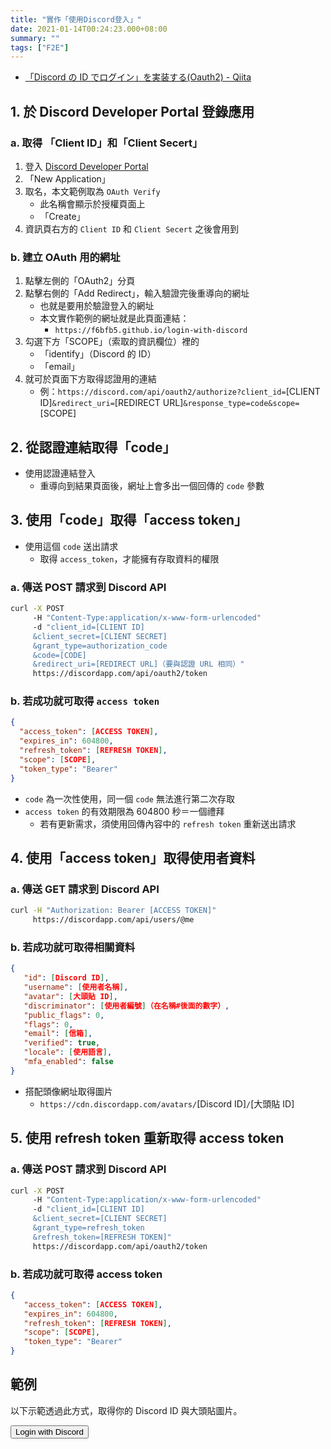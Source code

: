 ```yaml
---
title: "實作「使用Discord登入」"
date: 2021-01-14T00:24:23.000+08:00
summary: ""
tags: ["F2E"]
---
```


- [「Discord の ID でログイン」を実装する(Oauth2) - Qiita](https://qiita.com/masayoshi4649/items/46fdb744cb8255f5eb98)

## __1. 於 Discord Developer Portal 登錄應用__

### a. 取得 「Client ID」和「Client Secert」

1. 登入 [Discord Developer Portal](https://discord.com/developers/applications)
2. 「New Application」
3. 取名，本文範例取為 `OAuth Verify`
   - 此名稱會顯示於授權頁面上
   - 「Create」
4. 資訊頁右方的 `Client ID` 和 `Client Secert` 之後會用到

### b. 建立 OAuth 用的網址

1. 點擊左側的「OAuth2」分頁
2. 點擊右側的「Add Redirect」，輸入驗證完後重導向的網址
   - 也就是要用於驗證登入的網址
   - 本文實作範例的網址就是此頁面連結：
     - `https://f6bfb5.github.io/login-with-discord`
3. 勾選下方「SCOPE」（索取的資訊欄位）裡的
   - 「identify」（Discord 的 ID）
   - 「email」
4. 就可於頁面下方取得認證用的連結
   - 例：`https://discord.com/api/oauth2/authorize?client_id=`[CLIENT ID]`&redirect_uri=`[REDIRECT URL]`&response_type=code&scope=`[SCOPE]

## __2. 從認證連結取得「code」__

- 使用認證連結登入
  - 重導向到結果頁面後，網址上會多出一個回傳的 `code` 參數

## __3. 使用「code」取得「access token」__

- 使用這個 `code` 送出請求
  - 取得 `access_token`，才能擁有存取資料的權限

### a. 傳送 POST 請求到 Discord API

```bash
curl -X POST
     -H "Content-Type:application/x-www-form-urlencoded"
     -d "client_id=[CLIENT ID]
     &client_secret=[CLIENT SECRET]
     &grant_type=authorization_code
     &code=[CODE]
     &redirect_uri=[REDIRECT URL]（要與認證 URL 相同）"
     https://discordapp.com/api/oauth2/token
```

### b. 若成功就可取得 `access token`

```json
{
  "access_token": [ACCESS TOKEN],
  "expires_in": 604800,
  "refresh_token": [REFRESH TOKEN],
  "scope": [SCOPE],
  "token_type": "Bearer"
}
```

- `code` 為一次性使用，同一個 `code` 無法進行第二次存取
- `access token` 的有效期限為 604800 秒＝一個禮拜
  - 若有更新需求，須使用回傳內容中的 `refresh token` 重新送出請求

## __4. 使用「access token」取得使用者資料__

### a. 傳送 GET 請求到 Discord API

```bash
curl -H "Authorization: Bearer [ACCESS TOKEN]"
     https://discordapp.com/api/users/@me
```

### b. 若成功就可取得相關資料

```json
{
   "id": [Discord ID],
   "username": [使用者名稱],
   "avatar": [大頭貼 ID],
   "discriminator": [使用者編號]（在名稱#後面的數字）,
   "public_flags": 0,
   "flags": 0,
   "email": [信箱],
   "verified": true,
   "locale": [使用語言],
   "mfa_enabled": false
}
```

- 搭配頭像網址取得圖片
  - `https://cdn.discordapp.com/avatars/`[Discord ID]`/`[大頭貼 ID]

## __5. 使用 refresh token 重新取得 access token__

### a. 傳送 POST 請求到 Discord API

```bash
curl -X POST
     -H "Content-Type:application/x-www-form-urlencoded"
     -d "client_id=[CLIENT ID]
     &client_secret=[CLIENT SECRET]
     &grant_type=refresh_token
     &refresh_token=[REFRESH TOKEN]"
     https://discordapp.com/api/oauth2/token
```

### b. 若成功就可取得 access token

```json
{
   "access_token": [ACCESS TOKEN],
   "expires_in": 604800,
   "refresh_token": [REFRESH TOKEN],
   "scope": [SCOPE],
   "token_type": "Bearer"
}
```

## __範例__

以下示範透過此方式，取得你的 Discord ID 與大頭貼圖片。

<button id="js-discord-button">Login with Discord</button>
<span id="js-discord-status" />

<div class="discord-card" id="js-discord-card" style="display: none">
  <img alt="profile" class="discord-card--image" id="js-discord-card--image">
  <div class="discord-card--username" id="js-discord-card--username"></div>
</div>

<style>
.discord-card--image {
  margin-left: 0 !important;
}
</style>

<script>
import { onMount } from 'svelte';

const clientID = "798950274114781204";
const redirectUri = "https://f6bfb5.github.io/login-with-discord";
const scope = "identify email"

function handleClick() {
   document.location.href = `https://discord.com/api/oauth2/authorize
?client_id=${clientID}
&redirect_uri=${encodeURIComponent(redirectUri)}
&response_type=code
&scope=${encodeURIComponent(scope)}`;
}

   onMount(() => {
// window.addEventListener('load', function() {
   document.getElementById("js-discord-button").addEventListener("click", handleClick);
   // 1. get code from url params
   const urlParams = new URLSearchParams(window.location.search);
   if(urlParams.has("code")) {
     // 2. post code to get token
     const clientSecret = "3c-TeN5NxElL4la8E6h5BlT4zDHigser";
     const apiUrl = 'https://discordapp.com/api/oauth2/token'
     const data = {
        'client_id': clientID,
        'client_secret': clientSecret,
        'grant_type': 'authorization_code',
        'code': urlParams.get("code"),
        'redirect_uri': redirectUri,
        'scope': scope
     }
     // put payload together
     const formBody =
     Object.keys(data)
     .map(key => encodeURIComponent(key)
       + '='
       + encodeURIComponent(data[key]))
     .join('&');
     // send post
     const resultData = fetch(apiUrl, {
        method: "POST",
        headers: {
           "content-type": "application/x-www-form-urlencoded"
        },
        body: formBody,
     })
     .then(function(response) {
        if( !response.ok ) {
           throw new Error(response.statusText)
        }
        document.getElementById("js-discord-status").innerText = "token got";
        return response.json()
     })
     // 3. get user data
     .then(function(data) {
        let accessToken = data.access_token;
        const userApiUrl = 'https://discordapp.com/api/users/@me';
        return fetch(userApiUrl, {
           method: "GET",
           headers: {
              "authorization": "Bearer " + accessToken,
           }
        })
     })
     .then(function(response) {
        if( !response.ok ) {
           throw new Error(response.statusText)
        }
        document.getElementById("js-discord-status").innerText = "user data got";
        return response.json();
     })
     .catch(function(error) {
        document.getElementById("js-discord-status").innerText = error;
     })
     // 4. display user data
     resultData.then(function(r) {
        if(r != undefined){
          document.getElementById("js-discord-card").style.display="block";
          document.getElementById("js-discord-card--image").src=`https://cdn.discordapp.com/avatars/${r.id}/${r.avatar}`;
          document.getElementById("js-discord-card--username").innerText=`${r.username}#${r.discriminator}`
        }
     })
   } else {
      document.getElementById("js-discord-status").innerText = "Not logged in";
   }
// })
})
</script>
